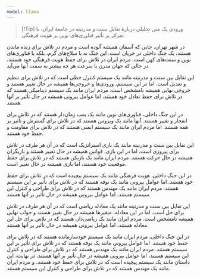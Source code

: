 ```yaml
---
model: llama
---
```


> [!Tip] ورودی
> یک متن تحلیلی دربارۀ تقابل سنت و مدرنیته در جامعۀ ایران، با تمرکز بر تأثیر فناوری‌های نوین بر هویت فرهنگی.

در شهر تهران، جایی که آسمان همیشه آلوده است و مردم در تلاش برای زنده ماندن هستند، یک جنگ داخلی در جریان است. این جنگ نه با سلاح‌های گرم، بلکه با فناوری‌های نوین و سنت‌های کهن است. مردم ایران در تلاش برای حفظ هویت فرهنگی خود هستند، در حالی که جهان مدرن با سرعت هر چه بیشتر به سمت آنها می‌آید.

این تقابل بین سنت و مدرنیته مانند یک سیستم کنترل خطی است که در تلاش برای تنظیم و تعدیل است. اما در این سیستم، ورودی‌ها و خروجی‌ها همیشه در حال تغییر هستند و خروجی نهایی همیشه نامشخص است. مردم ایران مانند یک سیستم دینامیکی هستند که در تلاش برای حفظ تعادل خود هستند، اما عوامل بیرونی همیشه در حال تأثیر بر آنها هستند.

در این جنگ داخلی، فناوری‌های نوین مانند یک بمب زمان‌دار هستند که در تلاش برای انفجار و تغییر هستند. آنها مانند یک ویروس هستند که در تلاش برای گسترش و تأثیر بر همه هستند. اما مردم ایران مانند یک سیستم ایمنی هستند که در تلاش برای مقاومت و حفظ خود هستند.

این تقابل بین سنت و مدرنیته مانند یک بازی استراتژیک است که در آن هر طرف در تلاش برای پیروزی است. اما در این بازی، قوانین همیشه در حال تغییر هستند و بازیگران همیشه در حال حرکت هستند. مردم ایران مانند یک بازیکن هستند که در تلاش برای حفظ موقعیت خود هستند، اما بازی همیشه در حال تغییر است.

در این جنگ داخلی، هویت فرهنگی مانند یک سیستم پیچیده است که در تلاش برای حفظ خود هستند. اما عوامل بیرونی مانند یک نوفه هستند که در تلاش برای تأثیر بر این سیستم هستند. مردم ایران مانند یک مهندس هستند که در تلاش برای طراحی و کنترل این سیستم هستند، اما عوامل بیرونی همیشه در حال تأثیر بر آنها هستند.

این تقابل بین سنت و مدرنیته مانند یک معادله ریاضی است که در آن هر طرف در تلاش برای حل است. اما در این معادله، متغیرها همیشه در حال تغییر هستند و جواب نهایی همیشه نامشخص است. مردم ایران مانند یک ریاضی‌دان هستند که در تلاش برای حل این معادله هستند، اما عوامل بیرونی همیشه در حال تأثیر بر آنها هستند.

در این جنگ داخلی، مردم ایران مانند یک سیستم خودسازمانده هستند که در تلاش برای حفظ خود هستند. اما عوامل بیرونی مانند یک نوفه هستند که در تلاش برای تأثیر بر این سیستم هستند. مردم ایران مانند یک مهندس هستند که در تلاش برای طراحی و کنترل این سیستم هستند، اما عوامل بیرونی همیشه در حال تأثیر بر آنها هستند. در نهایت، این داستان مانند یک سیستم پیچیده است که در تلاش برای حفظ خود هستند، و مردم ایران مانند یک مهندس هستند که در تلاش برای طراحی و کنترل این سیستم هستند.